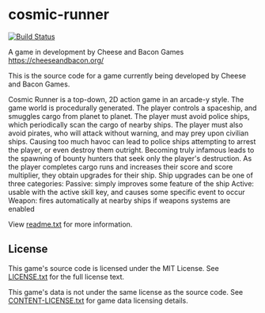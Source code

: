 # cosmic-runner
[![Build Status](https://wells-family.xyz/jenkins/buildStatus/icon?job=cosmic-runner)](https://wells-family.xyz/jenkins/job/cosmic-runner/)

A game in development by Cheese and Bacon Games
https://cheeseandbacon.org/

This is the source code for a game currently being developed by Cheese and Bacon Games.

Cosmic Runner is a top-down, 2D action game in an arcade-y style. The game world is procedurally generated.
The player controls a spaceship, and smuggles cargo from planet to planet. The player must avoid police ships,
which periodically scan the cargo of nearby ships. The player must also avoid pirates, who will attack without warning,
and may prey upon civilian ships. Causing too much havoc can lead to police ships attempting to arrest the player,
or even destroy them outright. Becoming truly infamous leads to the spawning of bounty hunters that seek only the player's destruction.
As the player completes cargo runs and increases their score and score multiplier, they obtain upgrades for their ship.
Ship upgrades can be one of three categories:
Passive: simply improves some feature of the ship
Active: usable with the active skill key, and causes some specific event to occur
Weapon: fires automatically at nearby ships if weapons systems are enabled

View [readme.txt](docs/readme.txt) for more information.

## License
This game's source code is licensed under the MIT License. See [LICENSE.txt](docs/LICENSE.txt) for the full license text.

This game's data is not under the same license as the source code. See [CONTENT-LICENSE.txt](docs/CONTENT-LICENSE.txt) for game data licensing details.
